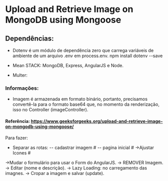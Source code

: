# Upload and Retrieve Image on MongoDB using Mongoose

## Dependências:

* Dotenv é um módulo de dependência zero que carrega variáveis ​​de ambiente de um arquivo .env em process.env.
npm install dotenv --save

* Mean STACK:  MongoDB, Express, AngularJS e Node.

* Multer:

### Informações:

+ Imagem é armazenada em formato binário, portanto, precisamos convertê-la para o formato base64 que, no momento da renderização, isso no Controller (imageController).


#### Referência: https://www.geeksforgeeks.org/upload-and-retrieve-image-on-mongodb-using-mongoose/

Para fazer:

- Separar as rotas:
-- cadastrar imagem #
-- pagina inicial   #
->Ajustar Icones #


->Mudar o formulário para usar o Form do AngularJS.
-> REMOVER Imagem.
-> Editar (nome e descrição).
-> Lazy Loading:  no carregamento das imagnes.
-> Cropar a imagem e salvar (update).